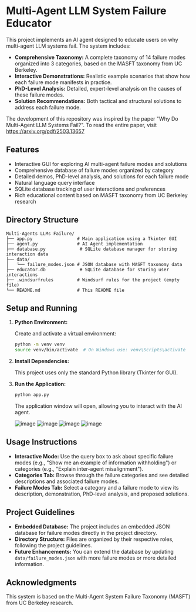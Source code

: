 # Multi-Agent LLM System Failure Educator

This project implements an AI agent designed to educate users on why multi-agent LLM systems fail. The system includes:

- **Comprehensive Taxonomy:** A complete taxonomy of 14 failure modes organized into 3 categories, based on the MASFT taxonomy from UC Berkeley.
- **Interactive Demonstrations:** Realistic example scenarios that show how each failure mode manifests in practice.
- **PhD-Level Analysis:** Detailed, expert-level analysis on the causes of these failure modes.
- **Solution Recommendations:** Both tactical and structural solutions to address each failure mode.

The development of this repository was inspired by the paper "Why Do Multi-Agent LLM Systems Fail?". To read the entire paper, visit https://arxiv.org/pdf/2503.13657

## Features

* Interactive GUI for exploring AI multi-agent failure modes and solutions
* Comprehensive database of failure modes organized by category
* Detailed demos, PhD-level analysis, and solutions for each failure mode
* Natural language query interface
* SQLite database tracking of user interactions and preferences
* Rich educational content based on MASFT taxonomy from UC Berkeley research

## Directory Structure

```
Multi-Agents LLMs Failure/
├── app.py                 # Main application using a Tkinter GUI
├── agent.py               # AI Agent implementation
├── database.py             # SQLite database manager for storing interaction data
├── data/
│   └── failure_modes.json # JSON database with MASFT taxonomy data
├── educator.db             # SQLite database for storing user interactions
├── .windsurfrules         # Windsurf rules for the project (empty file)
└── README.md              # This README file
```

## Setup and Running

1. **Python Environment:**
   
   Create and activate a virtual environment:
   
   ```bash
   python -m venv venv
   source venv/bin/activate  # On Windows use: venv\Scripts\activate
   ```

2. **Install Dependencies:**
   
   This project uses only the standard Python library (Tkinter for GUI).

3. **Run the Application:**
   
   ```bash
   python app.py
   ```

   The application window will open, allowing you to interact with the AI agent.

   ![image](https://github.com/user-attachments/assets/c1ba9f31-80f4-48bd-81e0-f223b678e04d)
   ![image](https://github.com/user-attachments/assets/1ccb12da-b981-49cf-beae-6d9385de53fb)
   ![image](https://github.com/user-attachments/assets/ba32d349-ca31-4fda-82e2-4ed5e75ea8fe)
   ![image](https://github.com/user-attachments/assets/3f455701-c272-4f17-8ab4-0a07c1b1b77e)


## Usage Instructions

- **Interactive Mode:** Use the query box to ask about specific failure modes (e.g., "Show me an example of information withholding") or categories (e.g., "Explain inter-agent misalignment").
- **Categories Tab:** Browse through the failure categories and see detailed descriptions and associated failure modes.
- **Failure Modes Tab:** Select a category and a failure mode to view its description, demonstration, PhD-level analysis, and proposed solutions.

## Project Guidelines

- **Embedded Database:** The project includes an embedded JSON database for failure modes directly in the project directory.
- **Directory Structure:** Files are organized by their respective roles, following the project guidelines.
- **Future Enhancements:** You can extend the database by updating `data/failure_modes.json` with more failure modes or more detailed information.

## Acknowledgments

This system is based on the Multi-Agent System Failure Taxonomy (MASFT) from UC Berkeley research.
